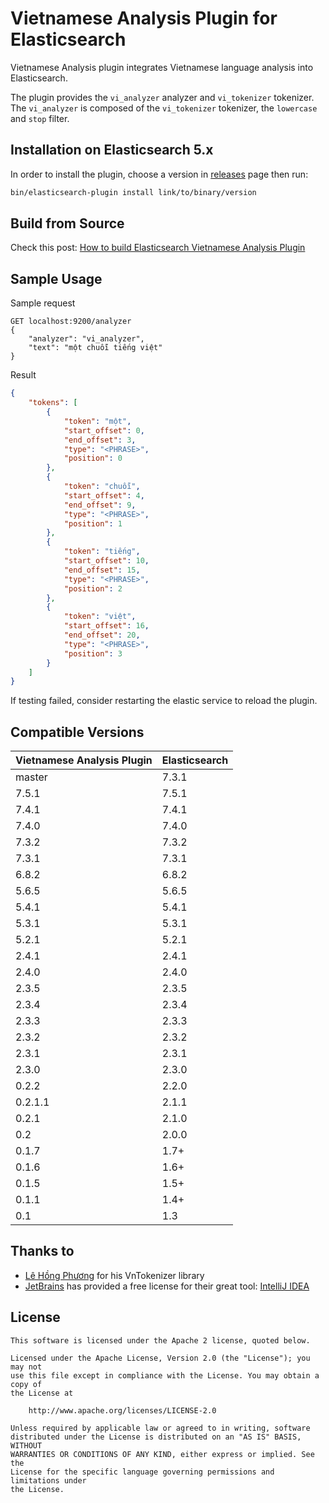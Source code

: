 Vietnamese Analysis Plugin for Elasticsearch
========================================

Vietnamese Analysis plugin integrates Vietnamese language analysis into Elasticsearch.

The plugin provides the `vi_analyzer` analyzer and `vi_tokenizer` tokenizer. The `vi_analyzer` is composed of the `vi_tokenizer` tokenizer, the `lowercase` and `stop` filter.


## Installation on Elasticsearch 5.x

In order to install the plugin, choose a version in [releases](https://github.com/duydo/elasticsearch-analysis-vietnamese/releases) page then run:

```sh
bin/elasticsearch-plugin install link/to/binary/version
```
## Build from Source
Check this post: [How to build Elasticsearch Vietnamese Analysis Plugin](http://duydo.me/how-to-build-elasticsearch-vietnamese-analysis-plugin/)

## Sample Usage

Sample request
```
GET localhost:9200/analyzer
{
	"analyzer": "vi_analyzer",
	"text": "một chuỗi tiếng việt"
}
```

Result
```json
{
    "tokens": [
        {
            "token": "một",
            "start_offset": 0,
            "end_offset": 3,
            "type": "<PHRASE>",
            "position": 0
        },
        {
            "token": "chuỗi",
            "start_offset": 4,
            "end_offset": 9,
            "type": "<PHRASE>",
            "position": 1
        },
        {
            "token": "tiếng",
            "start_offset": 10,
            "end_offset": 15,
            "type": "<PHRASE>",
            "position": 2
        },
        {
            "token": "việt",
            "start_offset": 16,
            "end_offset": 20,
            "type": "<PHRASE>",
            "position": 3
        }
    ]
}
```

If testing failed, consider restarting the elastic service to reload the plugin.

## Compatible Versions
| Vietnamese Analysis Plugin | Elasticsearch |
| -------------------------- | ------------- |
| master                     | 7.3.1         |
| 7.5.1                      | 7.5.1         |
| 7.4.1                      | 7.4.1         |
| 7.4.0                      | 7.4.0         |
| 7.3.2                      | 7.3.2         |
| 7.3.1                      | 7.3.1         |
| 6.8.2                      | 6.8.2         |
| 5.6.5                      | 5.6.5         |
| 5.4.1                      | 5.4.1         |
| 5.3.1                      | 5.3.1         |
| 5.2.1                      | 5.2.1         |
| 2.4.1                      | 2.4.1         |
| 2.4.0                      | 2.4.0         |
| 2.3.5                      | 2.3.5         |
| 2.3.4                      | 2.3.4         |
| 2.3.3                      | 2.3.3         |
| 2.3.2                      | 2.3.2         |
| 2.3.1                      | 2.3.1         |
| 2.3.0                      | 2.3.0         |
| 0.2.2                      | 2.2.0         |
| 0.2.1.1                    | 2.1.1         |
| 0.2.1                      | 2.1.0         |
| 0.2                        | 2.0.0         |
| 0.1.7                      | 1.7+          |
| 0.1.6                      | 1.6+          |
| 0.1.5                      | 1.5+          |
| 0.1.1                      | 1.4+          |
| 0.1                        | 1.3           |

## Thanks to
- [Lê Hồng Phương](http://mim.hus.vnu.edu.vn/phuonglh/) for his VnTokenizer library
- [JetBrains](https://www.jetbrains.com) has provided a free license for their great tool: [IntelliJ IDEA](https://www.jetbrains.com/idea/)

## License
    
    This software is licensed under the Apache 2 license, quoted below.

    Licensed under the Apache License, Version 2.0 (the "License"); you may not
    use this file except in compliance with the License. You may obtain a copy of
    the License at

        http://www.apache.org/licenses/LICENSE-2.0

    Unless required by applicable law or agreed to in writing, software
    distributed under the License is distributed on an "AS IS" BASIS, WITHOUT
    WARRANTIES OR CONDITIONS OF ANY KIND, either express or implied. See the
    License for the specific language governing permissions and limitations under
    the License.
